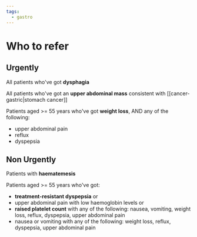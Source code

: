 ```yaml
---
tags:
  - gastro
---
```

# Who to refer 
## Urgently
All patients who've got **dysphagia**  
  
All patients who've got an **upper abdominal mass** consistent with [[cancer- gastric|stomach cancer]]
  
Patients aged >= 55 years who've got **weight loss**, AND any of the following:  
- upper abdominal pain
- reflux
- dyspepsia

## Non Urgently
Patients with **haematemesis**  

Patients aged >= 55 years who've got:  
- **treatment-resistant dyspepsia** or
- upper abdominal pain with low haemoglobin levels or
- **raised platelet count** with any of the following: nausea, vomiting, weight loss, reflux, dyspepsia, upper abdominal pain
- nausea or vomiting with any of the following: weight loss, reflux, dyspepsia, upper abdominal pain